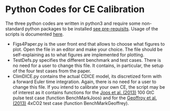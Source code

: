 # Python Codes for CE Calibration 

The three python codes are written in python3 and require some non-standard python packages to be installed [see pre-requisits](https://github.com/sischei/dummy_repo_CDICE/edit/main/calibration_data/README.md#pre-requisites-to-run-the-python-code).
Usage of the scripts is documented [here](https://github.com/sischei/dummy_repo_CDICE/edit/main/calibration_data/README.md#usage).
 
 - Figs4Paper.py is the user front end that allows to choose what figures to plot. 
 Open the file in an editor and make your choice. The file should be self-explaining as to what figures are implemented for plotting.
 - TestDefs.py specifies the different benchmark and test cases. There is no need for a user to change this file. 
 It contains, in particular, the setup of the four test cases from the paper.
 - ClimDICE.py contains the actual CDICE model, its discretized form with a forward Euler time integration. 
 Again, there is no need for a user to change this file. If you intend to calibrate your own CE, the script may be of interest as it contains functions for the [Joos et al. (2013)](https://acp.copernicus.org/articles/13/2793/2013/acp-13-2793-2013.html) 100 GtC pulse test case (function BenchMarkJoos) and for the [Geoffroy et al. (2013)](https://journals.ametsoc.org/view/journals/clim/26/6/jcli-d-12-00195.1.xml) 4xCO2 test case (function BenchMarkGeoffrey).
 
